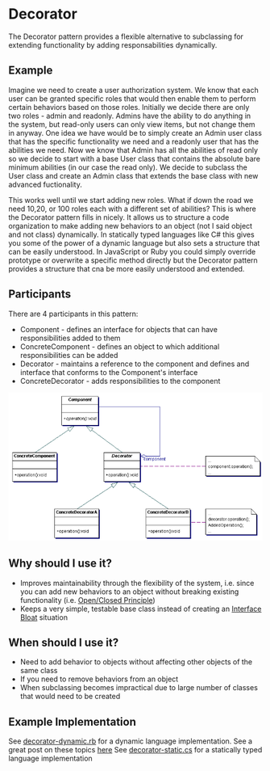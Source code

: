 # Decorator

The Decorator pattern provides a flexible alternative to subclassing for extending functionality by adding responsabilities dynamically.

## Example

Imagine we need to create a user authorization system. We know that each user can be granted specific roles that would then enable them to perform certain behaviors based on those roles. Initially we decide there are only two roles - admin and readonly. Admins have the ability to do anything in the system, but read-only users can only view items, but not change them in anyway. One idea we have would be to simply create an Admin user class that has the specific functionality we need and a readonly user that has the abilities we need. Now we know that Admin has all the abilities of read only so we decide to start with a base User class that contains the absolute bare minimum abilities (in our case the read only). We decide to subclass the User class and create an Admin class that extends the base class with new advanced fuctionality.

This works well until we start adding new roles. What if down the road we need 10,20, or 100 roles each with a different set of abilities? This is where the Decorator pattern fills in nicely. It allows us to structure a code organization to make adding new behaviors to an object (not I said object and not class) dynamically. In statically typed languages like C# this gives you some of the power of a dynamic language but also sets a structure that can be easily understood. In JavaScript or Ruby you could simply override prototype or overwrite a specific method directly but the Decorator pattern provides a structure that cna be more easily understood and extended. 

## Participants 

There are 4 participants in this pattern:

+ Component - defines an interface for objects that can have responsibilities added to them
+ ConcreteComponent - defines an object to which additional responsibilities can be added
+ Decorator - maintains a reference to the component and defines and interface that conforms to the Component's interface
+ ConcreteDecorator - adds responsibilities to the component

![Participants](../../assets/decorator.gif)

## Why should I use it?

+ Improves maintainability through the flexibility of the system, i.e. since you can add new behaviors to an object without breaking existing functionality (i.e. [Open/Closed Principle](http://www.objectmentor.com/resources/articles/ocp.pdf))
+ Keeps a very simple, testable base class instead of creating an [Interface Bloat](../../anti-patterns/interface-bloat/README.md) situation

## When should I use it?

+ Need to add behavior to objects without affecting other objects of the same class
+ If you need to remove behaviors from an object
+ When subclassing becomes impractical due to large number of classes that would need to be created

## Example Implementation

See [decorator-dynamic.rb](decorator-dynamic.rb) for a dynamic language implementation. See a great post on these topics [here](http://robots.thoughtbot.com/post/14825364877/evaluating-alternative-decorator-implementations-in)
See [decorator-static.cs](decorator-static.cs) for a statically typed language implementation
